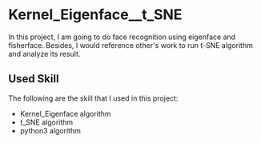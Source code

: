 # Kernel_Eigenface__t_SNE
In this project, I am going to do face recognition using eigenface and fisherface. Besides, I would reference other's work to run t-SNE algorithm and analyze its result.
## Used Skill
The following are the skill that I used in this project:
* Kernel_Eigenface algorithm
* t_SNE algorithm
* python3 algorithm